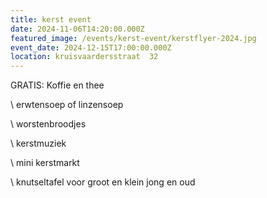 ```yaml
---
title: kerst event
date: 2024-11-06T14:20:00.000Z
featured_image: /events/kerst-event/kerstflyer-2024.jpg
event_date: 2024-12-15T17:00:00.000Z
location: kruisvaardersstraat  32
---
```

GRATIS:    Koffie en thee

\    erwtensoep of linzensoep

\    worstenbroodjes

\    kerstmuziek

\    mini kerstmarkt

\    knutseltafel voor groot en klein jong en oud
